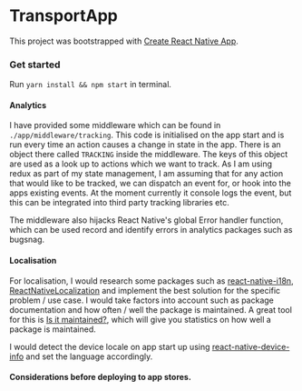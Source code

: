 # TransportApp

This project was bootstrapped with [Create React Native App](https://github.com/react-community/create-react-native-app).

### Get started
Run `yarn install && npm start` in terminal.

#### Analytics
I have provided some middleware which can be found in `./app/middleware/tracking`. This code is initialised on the app start and is run every time an action causes a change in state in the app. There is an object there called `TRACKING` inside the middleware. The keys of this object are used as a look up to actions which we want to track. As I am using redux as part of my state management, I am  assuming that for any action that would like to be tracked, we can dispatch an event for, or hook into the apps existing events. At the moment currently it console logs the event, but this can be integrated into third party tracking libraries etc. 

The middleware also hijacks React Native's global Error handler function, which can be used record and identify errors in analytics packages such as bugsnag.  

#### Localisation
For localisation, I would research some packages such as [react-native-i18n](https://github.com/AlexanderZaytsev/react-native-i18n), [ReactNativeLocalization](https://github.com/stefalda/ReactNativeLocalization) and implement the best solution for the specific problem / use case. I would take factors into account such as package   
documentation and how often / well the package is maintained. A great tool for this is [Is it maintained?](http://isitmaintained.com/), which will give you statistics on how well a package is maintained.

I would detect the device locale on app start up using [react-native-device-info](https://github.com/rebeccahughes/react-native-device-info) and set the language accordingly. 

#### Considerations before deploying to app stores.
